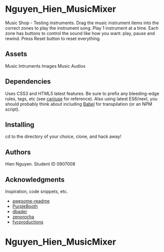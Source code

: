 # Nguyen_Hien_MusicMixer

Music Shop - Testing instruments.
Drag the music instrument items into the correct zones to play the instrument song. Play 1 instrument at a time.
Each zone has buttons to control the sound like how you want: play, pause and rewind.
Press Reset button to reset everything.

## Assets
Music Intruments Images
Music Audios

## Dependencies

Uses CSS3 and HTML5 latest features. Be sure to prefix any bleeding-edge rules, tags, etc (see [caniuse](https://caniuse.com/) for reference). Also using latest ES6/next, you should probably think about including [Babel](https://babeljs.io/) for transpilation (or an NPM script).

## Installing

cd to the directory of your choice, clone, and hack away!

## Authors

Hien Nguyen. Student ID 0907008

## Acknowledgments

Inspiration, code snippets, etc.
* [awesome-readme](https://github.com/matiassingers/awesome-readme)
* [PurpleBooth](https://gist.github.com/PurpleBooth/109311bb0361f32d87a2)
* [dbader](https://github.com/dbader/readme-template)
* [zenorocha](https://gist.github.com/zenorocha/4526327)
* [fvcproductions](https://gist.github.com/fvcproductions/1bfc2d4aecb01a834b46)

# Nguyen_Hien_MusicMixer
